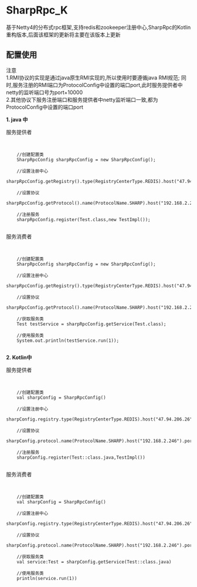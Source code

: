 # SharpRpc_K
基于Netty4的分布式rpc框架,支持redis和zookeeper注册中心,SharpRpc的Kotlin重构版本,后面该框架的更新将主要在该版本上更新


## 配置使用

注意<br>
1.RMI协议的实现是通过java原生RMI实现的,所以使用时要遵循java RMI规范; 同时,服务注册的RMI端口为ProtocolConfig中设置的端口port,此时服务提供者中netty的监听端口号为port+10000<br>
2.其他协议下服务注册端口和服务提供者中netty监听端口一致,都为ProtocolConfig中设置的端口port

**1.  java 中**

服务提供者
<pre><code>

    //创建配置类
    SharpRpcConfig sharpRpcConfig = new SharpRpcConfig();
    
    //设置注册中心
    sharpRpcConfig.getRegistry().type(RegistryCenterType.REDIS).host("47.94.206.26").port(6380);

    //设置协议
    sharpRpcConfig.getProtocol().name(ProtocolName.SHARP).host("192.168.2.246").port(12200);

    //注册服务
    sharpRpcConfig.register(Test.class,new TestImpl());

</code></pre>

服务消费者
<pre><code>

    //创建配置类
    SharpRpcConfig sharpRpcConfig = new SharpRpcConfig();
    
    //设置注册中心
    sharpRpcConfig.getRegistry().type(RegistryCenterType.REDIS).host("47.94.206.26").port(6380);

    //设置协议
    sharpRpcConfig.getProtocol().name(ProtocolName.SHARP).host("192.168.2.246").port(12200);

    //获取服务类
    Test testService = sharpRpcConfig.getService(Test.class);

    //使用服务类
    System.out.println(testService.run(1));

</code></pre>

**2. Kotlin中**

服务提供者
<pre><code>

    //创建配置类
    val sharpConfig = SharpRpcConfig()
    
    //设置注册中心
    sharpConfig.registry.type(RegistryCenterType.REDIS).host("47.94.206.26").port(6380)
    
    //设置协议
    sharpConfig.protocol.name(ProtocolName.SHARP).host("192.168.2.246").port(12200)

    //注册服务
    sharpConfig.register(Test::class.java,TestImpl())

</code></pre>

服务消费者
<pre><code>

    //创建配置类
    val sharpConfig = SharpRpcConfig()
    
    //设置注册中心
    sharpConfig.registry.type(RegistryCenterType.REDIS).host("47.94.206.26").port(6380)
    
    //设置协议
    sharpConfig.protocol.name(ProtocolName.SHARP).host("192.168.2.246").port(12200)

    //获取服务类
    val service:Test = sharpConfig.getService(Test::class.java)

    //使用服务类
    println(service.run(1))

</code></pre>


